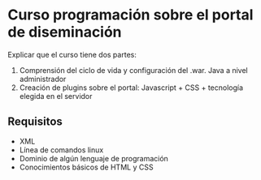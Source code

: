 # Curso programación sobre el portal de diseminación

Explicar que el curso tiene dos partes:
1) Comprensión del ciclo de vida y configuración del .war. Java a nivel administrador
2) Creación de plugins sobre el portal: Javascript + CSS + tecnología elegida en el servidor

## Requisitos

* XML
* Línea de comandos linux
* Dominio de algún lenguaje de programación
* Conocimientos básicos de HTML y CSS